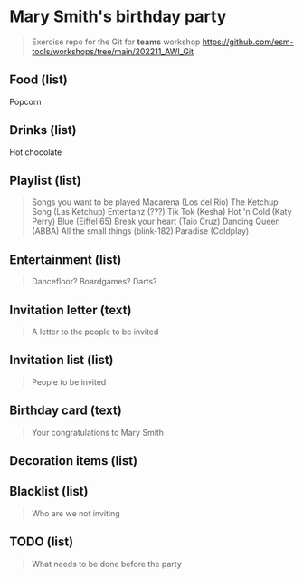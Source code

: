 # Mary Smith's birthday party
> Exercise repo for the Git for **teams** workshop https://github.com/esm-tools/workshops/tree/main/202211_AWI_Git

## Food (list)
Popcorn

## Drinks (list)
Hot chocolate

## Playlist (list)
> Songs you want to be played
Macarena (Los del Rio)
The Ketchup Song (Las Ketchup)
Ententanz (???)
Tik Tok (Kesha)
Hot 'n Cold (Katy Perry)
Blue (Eiffel 65)
Break your heart (Taio Cruz)
Dancing Queen (ABBA)
All the small things (blink-182)
Paradise (Coldplay)

## Entertainment (list)
> Dancefloor? Boardgames? Darts?


## Invitation letter (text)
> A letter to the people to be invited


## Invitation list (list)
> People to be invited


## Birthday card (text)
> Your congratulations to Mary Smith

## Decoration items (list)


## Blacklist (list)
> Who are we not inviting


## TODO (list)
> What needs to be done before the party


